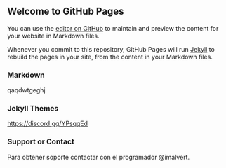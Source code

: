 ## Welcome to GitHub Pages

You can use the [editor on GitHub](https://github.com/AlvertDev/Noftacks.web/edit/master/index.md) to maintain and preview the content for your website in Markdown files.

Whenever you commit to this repository, GitHub Pages will run [Jekyll](https://jekyllrb.com/) to rebuild the pages in your site, from the content in your Markdown files.

### Markdown
qaqdwtgeghj


### Jekyll Themes

https://discord.gg/YPsqqEd

### Support or Contact
Para obtener soporte contactar con el programador @imalvert.
